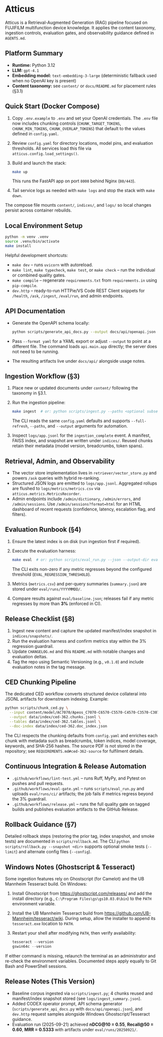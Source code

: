 # Atticus

Atticus is a Retrieval-Augmented Generation (RAG) pipeline focused on FUJIFILM multifunction device knowledge. It applies the
content taxonomy, ingestion controls, evaluation gates, and observability guidance defined in `AGENTS.md`.

## Platform Summary

- **Runtime:** Python 3.12
- **LLM:** `gpt-4.1`
- **Embedding model:** `text-embedding-3-large` (deterministic fallback used when no OpenAI key is present)
- **Content taxonomy:** see `content/` or `docs/README.md` for placement rules (§3.1)

## Quick Start (Docker Compose)

1. Copy `.env.example` to `.env` and set your OpenAI credentials. The `.env` file now includes chunking controls (`CHUNK_TARGET_TOKENS`, `CHUNK_MIN_TOKENS`, `CHUNK_OVERLAP_TOKENS`) that default to the values defined in `config.yaml`.
2. Review `config.yaml` for directory locations, model pins, and evaluation thresholds. All services load this file via `atticus.config.load_settings()`.
3. Build and launch the stack:

   ```bash
   make up
   ```

   This runs the FastAPI app on port `8000` behind Nginx (`80/443`).
4. Tail service logs as needed with `make logs` and stop the stack with `make down`.

The compose file mounts `content/`, `indices/`, and `logs/` so local changes persist across container rebuilds.

## Local Environment Setup

```bash
python -m venv .venv
source .venv/bin/activate
make install
```

Helpful development shortcuts:

- `make dev` – runs `uvicorn` with autoreload.
- `make lint`, `make typecheck`, `make test`, or `make check` – run the individual or combined quality gates.
- `make compile` – regenerate `requirements.txt` from `requirements.in` using `pip-compile`.
- `dev.http` – ready-to-run HTTPie/VS Code REST Client snippets for `/health`, `/ask`, `/ingest`, `/eval/run`, and admin endpoints.

## API Documentation

- Generate the OpenAPI schema locally:

  ```bash
  python scripts/generate_api_docs.py --output docs/api/openapi.json
  ```

- Pass `--format yaml` for a YAML export or adjust `--output` to point at a different file. The command loads `api.main.app` directly; the server does not need to be running.
- The resulting artifacts live under `docs/api/` alongside usage notes.

## Ingestion Workflow (§3)

1. Place new or updated documents under `content/` following the taxonomy in §3.1.
2. Run the ingestion pipeline:

   ```bash
   make ingest  # or: python scripts/ingest.py --paths <optional subset>
   ```

   The CLI reads the same `config.yaml` defaults and supports `--full-refresh`, `--paths`, and `--output` arguments for automation.
3. Inspect `logs/app.jsonl` for the `ingestion_complete` event. A manifest, FAISS index, and snapshot are written under `indices/`. Reused chunks retain their metadata (model version, breadcrumbs, token spans).

## Retrieval, Admin, and Observability

- The vector store implementation lives in `retriever/vector_store.py` and powers `/ask` queries with hybrid re-ranking.
- Structured JSON logs are emitted to `logs/app.jsonl`. Aggregated rollups are flushed to `logs/metrics/metrics.csv` via `atticus.metrics.MetricsRecorder`.
- Admin endpoints include `/admin/dictionary`, `/admin/errors`, and `/admin/sessions`. Use `/admin/sessions?format=html` for an HTML dashboard of recent requests (confidence, latency, escalation flag, and filters).

## Evaluation Runbook (§4)

1. Ensure the latest index is on disk (run ingestion first if required).
2. Execute the evaluation harness:

   ```bash
   make eval  # or: python scripts/eval_run.py --json --output-dir eval/runs/manual
   ```

   The CLI exits non-zero if any metric regresses beyond the configured threshold (`EVAL_REGRESSION_THRESHOLD`).
3. Metrics (`metrics.csv`) and per-query summaries (`summary.json`) are stored under `eval/runs/YYYYMMDD/`.
4. Compare results against `eval/baseline.json`; releases fail if any metric regresses by more than **3%** (enforced in CI).

## Release Checklist (§8)

1. Ingest new content and capture the updated manifest/index snapshot in `indices/snapshots/`.
2. Run the evaluation harness and confirm metrics stay within the 3% regression guardrail.
3. Update `CHANGELOG.md` and this `README.md` with notable changes and evaluation deltas.
4. Tag the repo using Semantic Versioning (e.g., `v0.1.0`) and include evaluation notes in the tag message.

## CED Chunking Pipeline

The dedicated CED workflow converts structured device collateral into JSONL artifacts for downstream indexing. Example:

```bash
python scripts/chunk_ced.py \
  --input content/model/AC7070/Apeos_C7070-C6570-C5570-C4570-C3570-C3070-C2570-CSO-FN-CED-362.pdf \
  --output data/index/ced-362.chunks.jsonl \
  --tables data/index/ced-362.tables.jsonl \
  --doc-index data/index/ced-362.doc_index.json
```

The CLI respects the chunking defaults from `config.yaml` and enriches each chunk with metadata such as breadcrumbs, token indices, model coverage, keywords, and SHA-256 hashes. The source PDF is not stored in the repository; see `REQUIREMENTS.md#ced-362-source` for fulfilment details.

## Continuous Integration & Release Automation

- `.github/workflows/lint-test.yml` – runs Ruff, MyPy, and Pytest on pushes and pull requests.
- `.github/workflows/eval-gate.yml` – runs `scripts/eval_run.py` and uploads `eval/runs/ci/` artifacts; the job fails if metrics regress beyond the 3% guardrail.
- `.github/workflows/release.yml` – runs the full quality gate on tagged builds and publishes evaluation artifacts to the GitHub Release.

## Rollback Guidance (§7)

Detailed rollback steps (restoring the prior tag, index snapshot, and smoke tests) are documented in `scripts/rollback.md`. The CLI `python scripts/rollback.py --snapshot <dir>` supports optional smoke tests (`--limit`) and alternate config files (`--config`).

## Windows Notes (Ghostscript & Tesseract)

Some ingestion features rely on Ghostscript (for Camelot) and the UB Mannheim Tesseract build. On Windows:

1. Install Ghostscript from <https://ghostscript.com/releases/> and add the install directory (e.g., `C:\Program Files\gs\gs10.03.0\bin`) to the `PATH` environment variable.
2. Install the UB Mannheim Tesseract build from <https://github.com/UB-Mannheim/tesseract/wiki>. During setup, allow the installer to append its `tesseract.exe` location to `PATH`.
3. Restart your shell after modifying `PATH`, then verify availability:

   ```powershell
   tesseract --version
   gswin64c --version
   ```

If either command is missing, relaunch the terminal as an administrator and re-check the environment variables. Documented steps apply equally to Git Bash and PowerShell sessions.

## Release Notes (This Version)

- Baseline corpus ingested via `scripts/ingest.py`; 4 chunks reused and manifest/index snapshot stored (see `logs/ingest_summary.json`).
- Added CODEX operator prompt, API schema generator (`scripts/generate_api_docs.py` with `docs/api/openapi.json`), and `dev.http` request samples alongside Windows Ghostscript/Tesseract guidance.
- Evaluation run (2025-09-21) achieved **nDCG@10 = 0.55**, **Recall@50 = 0.60**, **MRR = 0.5333** with artifacts under `eval/runs/20250921/`.
